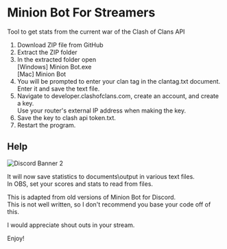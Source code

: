# Minion Bot For Streamers
Tool to get stats from the current war of the Clash of Clans API

1.  Download ZIP file from GitHub
2.  Extract the ZIP folder
3.  In the extracted folder open\
    [Windows] Minion Bot.exe\
    [Mac]     Minion Bot
4.  You will be prompted to enter your clan tag in the clantag.txt document.\
Enter it and save the text file.
5.  Navigate to developer.clashofclans.com, create an account, and create a key.\
Use your router's external IP address when making the key.
6.  Save the key to clash api token.txt.
7.  Restart the program.

## Help  
![Discord Banner 2](https://discordapp.com/api/guilds/701245583444279328/widget.png?style=banner2)

It will now save statistics to documents\output in various text files.\
In OBS, set your scores and stats to read from files.

This is adapted from old versions of Minion Bot for Discord.\
This is not well written, so I don't recommend you base your code off of this.

I would appreciate shout outs in your stream.

Enjoy!
